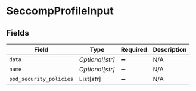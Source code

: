 # SeccompProfileInput


## Fields

| Field                   | Type                    | Required                | Description             |
| ----------------------- | ----------------------- | ----------------------- | ----------------------- |
| `data`                  | *Optional[str]*         | :heavy_minus_sign:      | N/A                     |
| `name`                  | *Optional[str]*         | :heavy_minus_sign:      | N/A                     |
| `pod_security_policies` | List[*str*]             | :heavy_minus_sign:      | N/A                     |